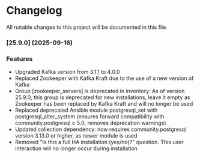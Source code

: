 # Changelog

All notable changes to this project will be documented in this file. 

### [25.9.0] (2025-09-16)


### Features
* Upgraded Kafka version from 3.1.1 to 4.0.0
* Replaced Zookeeper with Kafka Kraft due to the use of a new version of Kafka
* Group [zookeeper_servers] is deprecated in inventory: As of version 25.9.0, this group is deprecated for new installations, leave it empty as Zookeeper has been replaced by Kafka Kraft and will no longer be used
* Replaced deprecated Ansible module postgresql_set with postgresql_alter_system (ensures forward compatibility with community.postgresql ≥ 5.0, removes deprecation warnings)
* Updated collection dependency: now requires community.postgresql version 3.13.0 or higher, as newer module is used
* Removed "Is this a full HA installation (yes/no)?" question. This user interaction will no longer occur during installation
